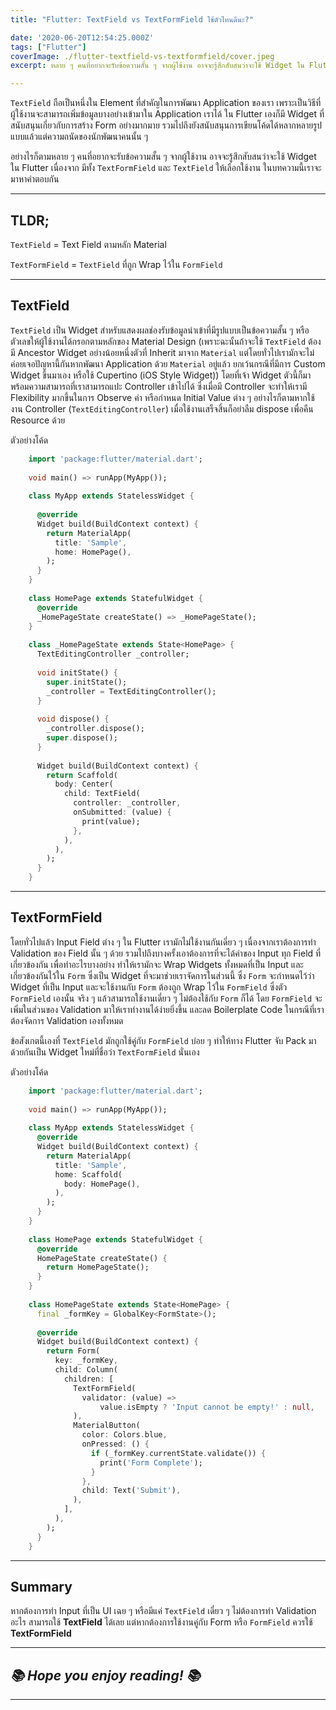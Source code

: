 ```yaml
---
title: "Flutter: TextField vs TextFormField ใช้ตัวไหนดีนะ?"

date: '2020-06-20T12:54:25.000Z'
tags: ["Flutter"]
coverImage: ./flutter-textfield-vs-textformfield/cover.jpeg
excerpt: หลาย ๆ คนที่อยากจะรับข้อความสั้น ๆ จากผู้ใช้งาน อาจจะรู้สึกสับสนว่าจะใช้ Widget ใน Flutter เนื่องจาก มีทั้ง TextFormField และ TextField ให้เลือกใช้งาน ในบทความนี้เราจะมาหาคำตอบกัน

---
```


`TextField` ถือเป็นหนึ่งใน Element ที่สำคัญในการพัฒนา Application ของเรา เพราะเป็นวิธีที่ผู้ใช้งานจะสามารถเพิ่มข้อมูลบางอย่างเข้ามาใน Application เราได้ ใน Flutter เองก็มี Widget ที่สนับสนุนเกี่ยวกับการสร้าง Form อย่างมากมาย รวมไปถึงยังสนับสนุนการเขียนโค้ดได้หลากหลายรูปแบบแล้วแต่ความถนัดของนักพัฒนาคนนั้น ๆ

อย่างไรก็ตามหลาย ๆ คนที่อยากจะรับข้อความสั้น ๆ จากผู้ใช้งาน อาจจะรู้สึกสับสนว่าจะใช้ Widget ใน Flutter เนื่องจาก มีทั้ง `TextFormField` และ `TextField` ให้เลือกใช้งาน ในบทความนี้เราจะมาหาคำตอบกัน

---

## TLDR;

`TextField` = Text Field ตามหลัก Material

`TextFormField` = `TextField` ที่ถูก Wrap ไว้ใน `FormField`

---

## TextField

`TextField` เป็น Widget สำหรับแสดงผลช่องรับข้อมูลนำเข้าที่มีรูปแบบเป็นข้อความสั้น ๆ หรือตัวเลขให้ผู้ใช้งานได้กรอกตามหลักของ Material Design (เพราะฉะนั้นถ้าจะใช้ `TextField` ต้องมี Ancestor Widget อย่างน้อยหนึ่งตัวที่ Inherit มาจาก `Material` แต่โดยทั่วไปเรามักจะไม่ค่อยเจอปัญหานี้กันหากพัฒนา Application ด้วย `Material` อยู่แล้ว ยกเว้นกรณีที่มีการ Custom Widget ขึ้นมาเอง หรือใช้ Cupertino (iOS Style Widget)) โดยที่เจ้า Widget ตัวนี้ก็มาพร้อมความสามารถที่เราสามารถแปะ Controller เข้าไปได้ ซึ่งเมื่อมี Controller จะทำให้เรามี Flexibility มากขึ้นในการ Observe ค่า หรือกำหนด Initial Value ต่าง ๆ อย่างไรก็ตามหากใช้งาน Controller (`TextEditingController`) เมื่อใช้งานเสร็จสิ้นก็อย่าลืม dispose เพื่อคืน Resource ด้วย

ตัวอย่างโค้ด

```dart
    import 'package:flutter/material.dart';
    
    void main() => runApp(MyApp());
    
    class MyApp extends StatelessWidget {
    
      @override
      Widget build(BuildContext context) {
        return MaterialApp(
          title: 'Sample',
          home: HomePage(),
        );
      }
    }
    
    class HomePage extends StatefulWidget {
      @override
      _HomePageState createState() => _HomePageState();
    }
    
    class _HomePageState extends State<HomePage> {
      TextEditingController _controller;
    
      void initState() {
        super.initState();
        _controller = TextEditingController();
      }
    
      void dispose() {
        _controller.dispose();
        super.dispose();
      }
    
      Widget build(BuildContext context) {
        return Scaffold(
          body: Center(
            child: TextField(
              controller: _controller,
              onSubmitted: (value) {
                print(value);
              },
            ),
          ),
        );
      }
    }
```
---

## TextFormField

โดยทั่วไปแล้ว Input Field ต่าง ๆ ใน Flutter เรามักไม่ใช้งานกันเดี่ยว ๆ เนื่องจากเราต้องการทำ Validation ของ Field นั้น ๆ ด้วย รวมไปถึงบางครั้งเอาต้องการที่จะได้ค่าของ Input ทุก Field ที่เกี่ยวข้องกัน เพื่อทำอะไรบางอย่าง ทำให้เรามักจะ Wrap Widgets ทั้งหมดที่เป็น Input และเกี่ยวข้องกันไว้ใน `Form` ซึ่งเป็น Widget ที่จะมาช่วยเราจัดการในส่วนนี้ ซึ่ง `Form` จะกำหนดไว้ว่า Widget ที่เป็น Input และจะใช้งานกับ `Form` ต้องถูก Wrap ไว้ใน `FormField` ซึ่งตัว `FormField` เองนั้น จริง ๆ แล้วสามารถใช้งานเดี่ยว ๆ ไม่ต้องใช้กับ `Form` ก็ได้ โดย `FormField` จะเพิ่มในส่วนของ Validation มาให้เราทำงานได้ง่ายยิ่งขึ้น และลด Boilerplate Code ในกรณีที่เราต้องจัดการ Validation เองทั้งหมด

ข้อสังเกตนี้เองที่ `TextField` มักถูกใช้คู่กับ `FormField` บ่อย ๆ ทำให้ทาง Flutter จับ Pack มาด้วยกันเป็น Widget ใหม่ที่ชื่อว่า `TextFormField` นั่นเอง

ตัวอย่างโค้ด

```dart
    import 'package:flutter/material.dart';
    
    void main() => runApp(MyApp());
    
    class MyApp extends StatelessWidget {
      @override
      Widget build(BuildContext context) {
        return MaterialApp(
          title: 'Sample',
          home: Scaffold(
            body: HomePage(),
          ),
        );
      }
    }
    
    class HomePage extends StatefulWidget {
      @override
      HomePageState createState() {
        return HomePageState();
      }
    }
    
    class HomePageState extends State<HomePage> {
      final _formKey = GlobalKey<FormState>();
    
      @override
      Widget build(BuildContext context) {
        return Form(
          key: _formKey,
          child: Column(
            children: [
              TextFormField(
                validator: (value) =>
                    value.isEmpty ? 'Input cannot be empty!' : null,
              ),
              MaterialButton(
                color: Colors.blue,
                onPressed: () {
                  if (_formKey.currentState.validate()) {
                    print('Form Complete');
                  }
                },
                child: Text('Submit'),
              ),
            ],
          ),
        );
      }
    }
```
---

## Summary

หากต้องการทำ Input ที่เป็น UI เฉย ๆ หรือมีแค่ `TextField` เดี่ยว ๆ ไม่ต้องการทำ Validation อะไร สามารถใช้ **TextField** ได้เลย แต่หากต้องการใช้งานคู่กับ Form หรือ `FormField` ควรใช้ **TextFormField**

---

## *📚 Hope you enjoy reading! 📚*

---

